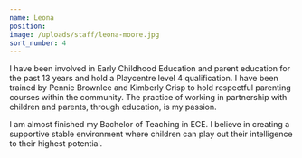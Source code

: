 ```yaml
---
name: Leona
position:
image: /uploads/staff/leona-moore.jpg
sort_number: 4
---
```


I have been involved in Early Childhood Education and parent education for the past 13 years and hold a Playcentre level 4 qualification. I have been trained by Pennie Brownlee and Kimberly Crisp to hold respectful parenting courses within the community. The practice of working in partnership with children and parents, through education, is my passion.

I am almost finished my Bachelor of Teaching in ECE. I believe in creating a supportive stable environment where children can play out their intelligence to their highest potential.
